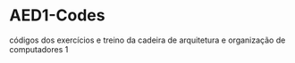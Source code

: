 # AED1-Codes
códigos dos exercícios e treino da cadeira de arquitetura e organização de computadores 1
